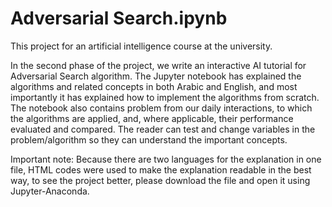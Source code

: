 # Adversarial Search.ipynb
This project for an artificial intelligence course at the university.

In the second phase of the project, we write an interactive AI tutorial for Adversarial Search algorithm. The Jupyter notebook has explained the algorithms and related concepts in both Arabic and English, and most importantly it has explained how to implement the algorithms from scratch. The notebook also contains problem from our daily interactions, to which the algorithms are applied, and, where applicable, their performance evaluated and compared. The reader can test and change variables in the problem/algorithm so they can understand the important concepts.

Important note: Because there are two languages for the explanation in one file, HTML codes were used to make the explanation readable in the best way, to see the project better, please download the file and open it using Jupyter-Anaconda.
